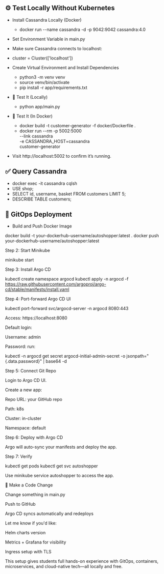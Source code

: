 
## ⚙️ Test Locally Without Kubernetes
- Install Cassandra Locally (Docker)
    - docker run --name cassandra -d -p 9042:9042 cassandra:4.0
- Set Environment Variable in main.py
- Make sure Cassandra connects to localhost:
- cluster = Cluster(['localhost'])
- Create Virtual Environment and Install Dependencies
     - python3 -m venv venv 
     - source venv/bin/activate 
     - pip install -r app/requirements.txt
- 🧪 Test It (Locally)
     - python app/main.py
- 🐳 Test It (In Docker)
     - docker build -t customer-generator -f docker/Dockerfile .
     - docker run --rm -p 5002:5000 \
       --link cassandra \
       -e CASSANDRA_HOST=cassandra \
       customer-generator

- Visit http://localhost:5002 to confirm it’s running.

## ✅ Query Cassandra
- docker exec -it cassandra cqlsh
- USE shop;
- SELECT id, username, basket FROM customers LIMIT 5;
- DESCRIBE TABLE customers;

## 📖 GitOps Deployment
- Build and Push Docker Image

docker build -t your-dockerhub-username/autoshopper:latest .
docker push your-dockerhub-username/autoshopper:latest

Step 2: Start Minikube

minikube start

Step 3: Install Argo CD

kubectl create namespace argocd
kubectl apply -n argocd -f https://raw.githubusercontent.com/argoproj/argo-cd/stable/manifests/install.yaml

Step 4: Port-forward Argo CD UI

kubectl port-forward svc/argocd-server -n argocd 8080:443

Access: https://localhost:8080

Default login:

Username: admin

Password: run:

kubectl -n argocd get secret argocd-initial-admin-secret -o jsonpath="{.data.password}" | base64 -d

Step 5: Connect Git Repo

Login to Argo CD UI.

Create a new app:

Repo URL: your GitHub repo

Path: k8s

Cluster: in-cluster

Namespace: default

Step 6: Deploy with Argo CD

Argo will auto-sync your manifests and deploy the app.

Step 7: Verify

kubectl get pods
kubectl get svc autoshopper

Use minikube service autoshopper to access the app.

🔄 Make a Code Change

Change something in main.py

Push to GitHub

Argo CD syncs automatically and redeploys

Let me know if you'd like:

Helm charts version

Metrics + Grafana for visibility

Ingress setup with TLS

This setup gives students full hands-on experience with GitOps, containers, microservices, and cloud-native tech—all locally and free.